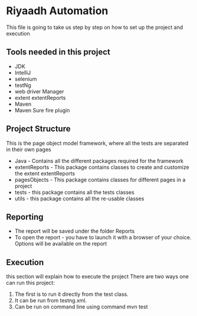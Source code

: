# Riyaadh Automation
This file is going to take us step by step on how to set up the project and execution
## Tools needed in this project
* JDK
* IntelliJ
* selenium
* testNg
* web driver Manager
* extent extentReports
* Maven
* Maven Sure fire plugin
## Project Structure
This is the page object model framework, where all the tests are separated in their own pages
* Java - Contains all the different packages required for the framework
* extentReports - This package contains classes to create and customize the extent extentReports
* pagesObjects - This package contains classes for different  pages in a project
* tests - this package contains all the tests classes
* utils - this package contains all the re-usable classes
## Reporting
* The report will be saved under the folder Reports
* To open the report - you have to launch it with a browser of your choice. Options will be available on the report
## Execution
this section will explain how to execute the project
There are two ways one can run this project:
1. The first is to run it directly from the test class.
2. It can be run from testng.xml.
3. Can be run on command line using command mvn test
 
 